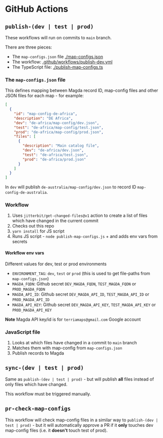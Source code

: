 # GitHub Actions

## `publish-(dev | test | prod)`

These workflows will run on commits to `main` branch.

There are three pieces:

- The `map-configs.json` file [./map-configs.json](https://github.com/TerriaJS/saas-catalogs-public/blob/main/map-configs.json)
- The workflow: [.github/workflows/publish-dev.yml](https://github.com/TerriaJS/saas-catalogs-public/blob/main/.github/workflows/publish-dev.yml)
- The TypeScript file: [./publish-map-configs.ts](https://github.com/TerriaJS/saas-catalogs-public/blob/main/publish-map-configs.ts)

### The `map-configs.json` file

This defines mapping between Magda record ID, map-config files and other JSON files for each map - for example:

```json
[
  {
    "id": "map-config-de-africa",
    "description": "DE Africa",
    "dev": "de-africa/map-config/dev.json",
    "test": "de-africa/map-config/test.json",
    "prod": "de-africa/map-config/prod.json",
    "files": [
      {
        "description": "Main catalog file",
        "dev": "de-africa/dev.json",
        "test": "de-africa/test.json",
        "prod": "de-africa/prod.json"
      }
    ]
  }
]
```

In `dev` will publish `de-australia/map-config/dev.json` to record ID `map-config-de-australia`.

### Workflow

1. Uses `jitterbit/get-changed-files@v1` action to create a list of files which have changed in the current commit
2. Checks out this repo
3. `yarn install` for JS script
4. Runs JS script - `node publish-map-configs.js` + and adds env vars from secrets

#### Workflow env vars

Different values for dev, test or prod environments

- `ENVIRONMENT_TAG`: `dev`, `test` or `prod` (this is used to get file-paths from `map-configs.json`)
- `MAGDA_FQDN`: Github secret `DEV_MAGDA_FQDN`, `TEST_MAGDA_FQDN` or `PROD_MAGDA_FQDN`
- `MAGDA_API_ID`: Github secret `DEV_MAGDA_API_ID`, `TEST_MAGDA_API_ID` or `PROD_MAGDA_API_ID`
- `MAGDA_API_KEY`: Github secret `DEV_MAGDA_API_KEY`, `TEST_MAGDA_API_KEY` or `PROD_MAGDA_API_KEY`

**Note** Magda API key/id is for `terriamaps@gmail.com` Google account

### JavaScript file

1. Looks at which files have changed in a commit to `main` branch
2. Matches them with map-config from `map-configs.json`
3. Publish records to Magda

## `sync-(dev | test | prod)`

Same as `publish-(dev | test | prod)` - but will publish **all** files instead of only files which have changed.

This workflow must be triggered manually.

## `pr-check-map-configs`

This workflow will check map-config files in a similar way to `publish-(dev | test | prod)` - but it will automatically approve a PR if it **only** touches dev map-config files (i.e. it **doesn't** touch test of prod).
